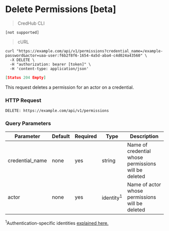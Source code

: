 # Delete Permissions [beta]

> CredHub CLI

```shell
[not supported]
```

> cURL

```shell
curl "https://example.com/api/v1/permissions?credential_name=/example-password&actor=uaa-user:f6b2f8f6-1654-4a5d-aba4-c4d024a43560" \
  -X DELETE \
  -H "authorization: bearer [token]" \
  -H 'content-type: application/json'
```

```json
[Status 204 Empty]
```

This request deletes a permission for an actor on a credential. 

### HTTP Request

`DELETE: https://example.com/api/v1/permissions`

### Query Parameters

Parameter | Default | Required | Type | Description
--------- | --------- | --------- | --------- | -----------
credential_name | none | yes | string | Name of credential whose permissions will be deleted
actor | none | yes | identity<sup>1</sup> | Name of actor whose permissions will be deleted

<sup>1</sup>Authentication-specific identities [explained here.](https://github.com/cloudfoundry-incubator/credhub/blob/master/docs/initiatives/authentication-identities.md)
